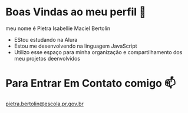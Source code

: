 # Boas Vindas ao meu perfil 💙

meu nome é Pietra Isabellie Maciel Bertolin

* EStou estudando na Alura
* Estou me desenvolvendo na linguagem JavaScript
* Utilizo esse espaço para minha organização e compartilhamento dos meu projetos deenvolvidos
  
# Para Entrar Em Contato comigo 📫

pietra.bertolin@escola.pr.gov.br
